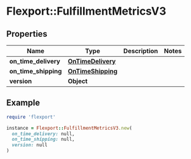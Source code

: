 # Flexport::FulfillmentMetricsV3

## Properties

| Name | Type | Description | Notes |
| ---- | ---- | ----------- | ----- |
| **on_time_delivery** | [**OnTimeDelivery**](OnTimeDelivery.md) |  |  |
| **on_time_shipping** | [**OnTimeShipping**](OnTimeShipping.md) |  |  |
| **version** | **Object** |  |  |

## Example

```ruby
require 'flexport'

instance = Flexport::FulfillmentMetricsV3.new(
  on_time_delivery: null,
  on_time_shipping: null,
  version: null
)
```


